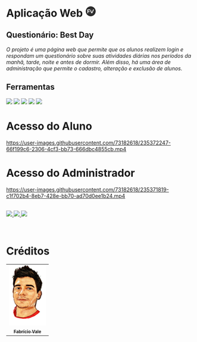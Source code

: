 # Aplicação Web <img src="./static/logo-fv.png" width="30px;" alt="Foto do Fabrício Vale"/><br>

## **Questionário: Best Day**

*O projeto é uma página web que permite que os alunos realizem login e respondam um questionário sobre suas atividades diárias nos períodos da manhã, tarde, noite e antes de dormir. Além disso, há uma área de administração que permite o cadastro, alteração e exclusão de alunos.*

## Ferramentas
<div style="display: inline_block">
  <img src="https://img.shields.io/badge/Python-14354C?style=for-the-badge&logo=python&logoColor=white" />
  <img src="https://img.shields.io/badge/Flask-000000?style=for-the-badge&logo=flask&logoColor=white" />
  <img src="https://img.shields.io/badge/MySQL-00000F?style=for-the-badge&logo=mysql&logoColor=white" />
  <img src="https://img.shields.io/badge/html5-%23E34F26.svg?style=for-the-badge&logo=html5&logoColor=white" />
  <img src="https://img.shields.io/badge/css3-%231572B6.svg?style=for-the-badge&logo=css3&logoColor=white" /> 
</div>

# Acesso do Aluno
https://user-images.githubusercontent.com/73182618/235372247-66f199c6-2306-4cf3-bb73-666dbc4855cb.mp4

# Acesso do Administrador
https://user-images.githubusercontent.com/73182618/235371819-c1f702b4-8eb7-428e-bb70-ad70d0ee1b24.mp4

<br>
<div style="display: inline_block">
<a href="https://portfolio-fabriciovale.vercel.app" target="_blank">
  <img src="https://img.shields.io/badge/-Portf%C3%B3lio-brown?style=for-the-badge&logo=true" target="_blank">
</a>
<a href="https://www.linkedin.com/in/fabrício-vale-6713b998/" target="_blank">
  <img src="https://img.shields.io/badge/-LinkedIn-%230077B5?style=for-the-badge&logo=linkedin&logoColor=white" target="_blank">
</a>
<a href="https://github.com/fabriciovale20" target="_blank">
  <img src="https://img.shields.io/badge/GitHub-100000?style=for-the-badge&logo=github&logoColor=white" target="_blank">
</a>
</div>
<br>
<br>

# Créditos
<table>
  <tr>
    <td align="center">
      <a href="https://github.com/fabriciovale20">
        <img src="./static/photo-profile.png" width="100px;" alt="Foto do Fabrício Vale"/><br>
        <sub>
          <b>Fabrício Vale</b>
        </sub>
      </a>
    </td>
  </tr>
</table>
